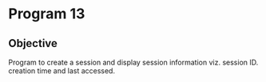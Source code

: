 # Program 13

## Objective
Program to create a session and display session information viz. session ID. creation time and last accessed. 